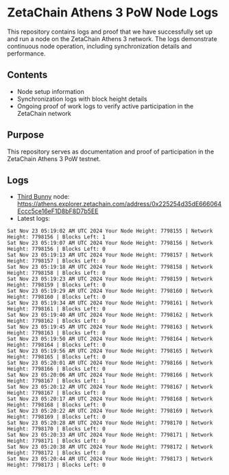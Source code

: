 # ZetaChain Athens 3 PoW Node Logs
This repository contains logs and proof that we have successfully set up and run a node on the ZetaChain Athens 3 network. The logs demonstrate continuous node operation, including synchronization details and performance.

## Contents
- Node setup information
- Synchronization logs with block height details
- Ongoing proof of work logs to verify active participation in the ZetaChain network

## Purpose
This repository serves as documentation and proof of participation in the ZetaChain Athens 3 PoW testnet.

## Logs

- [Third Bunny](https://thirdbunny.xyz/) node: https://athens.explorer.zetachain.com/address/0x225254d35dE666064Eccc5ce16eF1D8bF8D7b5EE
- Latest logs:
```
Sat Nov 23 05:19:02 AM UTC 2024 Your Node Height: 7798155 | Network Height: 7798156 | Blocks Left: 1
Sat Nov 23 05:19:07 AM UTC 2024 Your Node Height: 7798156 | Network Height: 7798156 | Blocks Left: 0
Sat Nov 23 05:19:13 AM UTC 2024 Your Node Height: 7798157 | Network Height: 7798157 | Blocks Left: 0
Sat Nov 23 05:19:18 AM UTC 2024 Your Node Height: 7798158 | Network Height: 7798158 | Blocks Left: 0
Sat Nov 23 05:19:23 AM UTC 2024 Your Node Height: 7798159 | Network Height: 7798159 | Blocks Left: 0
Sat Nov 23 05:19:29 AM UTC 2024 Your Node Height: 7798160 | Network Height: 7798160 | Blocks Left: 0
Sat Nov 23 05:19:34 AM UTC 2024 Your Node Height: 7798161 | Network Height: 7798161 | Blocks Left: 0
Sat Nov 23 05:19:40 AM UTC 2024 Your Node Height: 7798162 | Network Height: 7798162 | Blocks Left: 0
Sat Nov 23 05:19:45 AM UTC 2024 Your Node Height: 7798163 | Network Height: 7798163 | Blocks Left: 0
Sat Nov 23 05:19:50 AM UTC 2024 Your Node Height: 7798164 | Network Height: 7798164 | Blocks Left: 0
Sat Nov 23 05:19:56 AM UTC 2024 Your Node Height: 7798165 | Network Height: 7798165 | Blocks Left: 0
Sat Nov 23 05:20:01 AM UTC 2024 Your Node Height: 7798166 | Network Height: 7798166 | Blocks Left: 0
Sat Nov 23 05:20:06 AM UTC 2024 Your Node Height: 7798166 | Network Height: 7798167 | Blocks Left: 1
Sat Nov 23 05:20:12 AM UTC 2024 Your Node Height: 7798167 | Network Height: 7798167 | Blocks Left: 0
Sat Nov 23 05:20:17 AM UTC 2024 Your Node Height: 7798168 | Network Height: 7798168 | Blocks Left: 0
Sat Nov 23 05:20:22 AM UTC 2024 Your Node Height: 7798169 | Network Height: 7798169 | Blocks Left: 0
Sat Nov 23 05:20:28 AM UTC 2024 Your Node Height: 7798170 | Network Height: 7798170 | Blocks Left: 0
Sat Nov 23 05:20:33 AM UTC 2024 Your Node Height: 7798171 | Network Height: 7798171 | Blocks Left: 0
Sat Nov 23 05:20:38 AM UTC 2024 Your Node Height: 7798172 | Network Height: 7798172 | Blocks Left: 0
Sat Nov 23 05:20:44 AM UTC 2024 Your Node Height: 7798173 | Network Height: 7798173 | Blocks Left: 0
```
